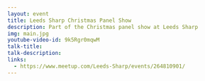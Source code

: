 ```yaml
---
layout: event
title: Leeds Sharp Christmas Panel Show
description: Part of the Christmas panel show at Leeds Sharp
img: main.jpg
youtube-video-id: 9k5Rgr0mqwM
talk-title:
talk-description:
links:
  - https://www.meetup.com/Leeds-Sharp/events/264810901/
---
```



